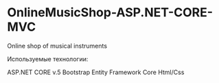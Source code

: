 # OnlineMusicShop-ASP.NET-CORE-MVC
Online shop of musical instruments

Используемые технологии:

ASP.NET CORE v.5
Bootstrap
Entity Framework Core
Html/Css
